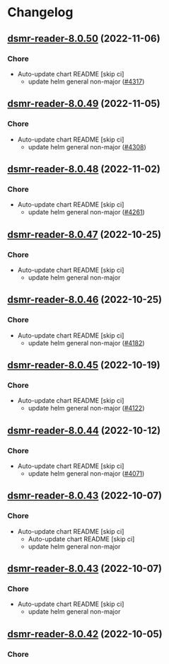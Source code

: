 # Changelog



## [dsmr-reader-8.0.50](https://github.com/truecharts/charts/compare/dsmr-reader-8.0.49...dsmr-reader-8.0.50) (2022-11-06)

### Chore

- Auto-update chart README [skip ci]
  - update helm general non-major ([#4317](https://github.com/truecharts/charts/issues/4317))




## [dsmr-reader-8.0.49](https://github.com/truecharts/charts/compare/dsmr-reader-8.0.48...dsmr-reader-8.0.49) (2022-11-05)

### Chore

- Auto-update chart README [skip ci]
  - update helm general non-major ([#4308](https://github.com/truecharts/charts/issues/4308))




## [dsmr-reader-8.0.48](https://github.com/truecharts/charts/compare/dsmr-reader-8.0.47...dsmr-reader-8.0.48) (2022-11-02)

### Chore

- Auto-update chart README [skip ci]
  - update helm general non-major ([#4261](https://github.com/truecharts/charts/issues/4261))




## [dsmr-reader-8.0.47](https://github.com/truecharts/charts/compare/dsmr-reader-8.0.46...dsmr-reader-8.0.47) (2022-10-25)

### Chore

- Auto-update chart README [skip ci]
  - update helm general non-major




## [dsmr-reader-8.0.46](https://github.com/truecharts/charts/compare/dsmr-reader-8.0.45...dsmr-reader-8.0.46) (2022-10-25)

### Chore

- Auto-update chart README [skip ci]
  - update helm general non-major ([#4182](https://github.com/truecharts/charts/issues/4182))




## [dsmr-reader-8.0.45](https://github.com/truecharts/charts/compare/dsmr-reader-8.0.44...dsmr-reader-8.0.45) (2022-10-19)

### Chore

- Auto-update chart README [skip ci]
  - update helm general non-major ([#4122](https://github.com/truecharts/charts/issues/4122))




## [dsmr-reader-8.0.44](https://github.com/truecharts/charts/compare/dsmr-reader-8.0.43...dsmr-reader-8.0.44) (2022-10-12)

### Chore

- Auto-update chart README [skip ci]
  - update helm general non-major ([#4071](https://github.com/truecharts/charts/issues/4071))




## [dsmr-reader-8.0.43](https://github.com/truecharts/charts/compare/dsmr-reader-8.0.42...dsmr-reader-8.0.43) (2022-10-07)

### Chore

- Auto-update chart README [skip ci]
  - Auto-update chart README [skip ci]
  - update helm general non-major




## [dsmr-reader-8.0.43](https://github.com/truecharts/charts/compare/dsmr-reader-8.0.42...dsmr-reader-8.0.43) (2022-10-07)

### Chore

- Auto-update chart README [skip ci]
  - update helm general non-major




## [dsmr-reader-8.0.42](https://github.com/truecharts/charts/compare/dsmr-reader-8.0.41...dsmr-reader-8.0.42) (2022-10-05)

### Chore

